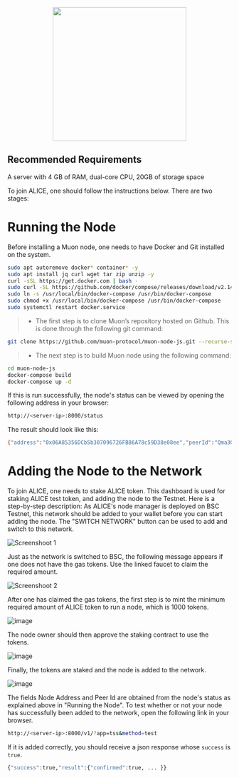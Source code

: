 <p align="center">
  <img height="300" height="auto" src="https://pbs.twimg.com/profile_images/1610231138018017281/VJTt2BJy_400x400.jpg">
</p>

## Recommended Requirements
A server with 4 GB of RAM, dual-core CPU, 20GB of storage space

To join ALICE, one should follow the instructions below. There are two stages:
# Running the Node
Before installing a Muon node, one needs to have Docker and Git  installed on the system. 
```bash
sudo apt autoremove docker* container* -y
sudo apt install jq curl wget tar zip unzip -y
curl -sSL https://get.docker.com | bash -
sudo curl -SL https://github.com/docker/compose/releases/download/v2.14.2/docker-compose-linux-x86_64 -o /usr/local/bin/docker-compose
sudo ln -s /usr/local/bin/docker-compose /usr/bin/docker-compose
sudo chmod +x /usr/local/bin/docker-compose /usr/bin/docker-compose
sudo systemctl restart docker.service
```

>- The first step is to clone Muon’s repository hosted on Github. This is done through the following git command: 
```bash
git clone https://github.com/muon-protocol/muon-node-js.git --recurse-submodules --branch testnet
```
>- The next step is to build Muon node using the following command:
```bash
cd muon-node-js
docker-compose build
docker-compose up -d
```
If this is run successfully, the node's status can be viewed by opening the following address in your browser: 
```bash
http://<server-ip>:8000/status
```
The result should look like this:
```bash
{"address":"0x06A85356DCb5b307096726FB86A78c59D38e08ee","peerId":"Qma3GsJmB47xYuyahPZPSadh1avvxfyYQwk8R3UnFrQ6aP","managerContract":{"network":"bsctest","address":"0x2efB53c11FC935f6114B3fC37AaFa6a76B263a4E"},"shield":{"enable":false,"apps":[]},"addedToNetwork":false}
```
# Adding the Node to the Network 
To join ALICE, one needs to stake ALICE token. This dashboard is used for staking ALICE test token, and adding the node to the Testnet. Here is a step-by-step description:
As ALICE's node manager is deployed on BSC Testnet, this network should be added to your wallet before you can start adding the node. The "SWITCH NETWORK" button can be used to add and switch to this network.

![Screenshoot 1](https://user-images.githubusercontent.com/85473027/213611801-fbabd7ca-2c25-4f87-a2d4-4fd02a3e9590.png)

Just as the network is switched to BSC, the following message appears if one does not have the gas tokens. Use the linked faucet to claim the required amount.

![Screenshoot 2](https://user-images.githubusercontent.com/85473027/213611906-e580bcd4-7b66-48cb-8030-248c43c41e4d.png)

After one has claimed the gas tokens, the first step is to mint the minimum required amount of ALICE token to run a node, which is 1000 tokens. 

![image](https://user-images.githubusercontent.com/85473027/213611965-5fa49de1-5609-4660-aaad-efb46ad16b85.png)

The node owner should then approve the staking contract to use the tokens.

![image](https://user-images.githubusercontent.com/85473027/213612009-0fda13b4-2f24-467b-a7c5-ec9afbef974b.png)

Finally, the tokens are staked and the node is added to the network. 

![image](https://user-images.githubusercontent.com/85473027/213612058-f575d180-542e-4caf-aadd-b85056901e90.png)

The fields Node Address and Peer Id are obtained from the node's status as explained above in "Running the Node". 
To test whether or not your node has successfully been added to the network, open the following link in your browser.

```bash
http://<server-ip>:8000/v1/?app=tss&method=test
```

If it is added correctly, you should receive a json response whose `success` is `true`.
```bash
{"success":true,"result":{"confirmed":true, ... }}
```



